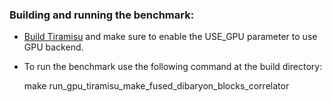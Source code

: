 ### Building and running the benchmark:
* [Build Tiramisu](https://github.com/Tiramisu-Compiler/tiramisu#building-tiramisu-from-sources) and make sure to enable the USE_GPU parameter to use GPU backend.
* To run the benchmark use the following command at the build directory:

    make  run_gpu_tiramisu_make_fused_dibaryon_blocks_correlator

